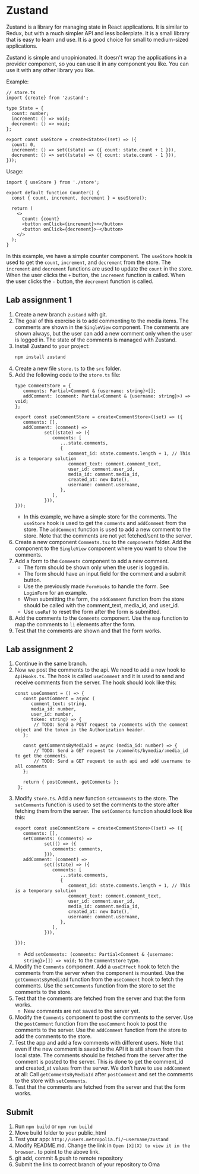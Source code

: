 # Zustand
Zustand is a library for managing state in React applications. It is similar to Redux, but with a much simpler API and less boilerplate. It is a small library that is easy to learn and use. It is a good choice for small to medium-sized applications.

Zustand is simple and unopinionated. It doesn't wrap the applications in a provider component, so you can use it in any component you like. You can use it with any other library you like.

Example:

```tsx
// store.ts
import {create} from 'zustand';

type State = {
  count: number;
  increment: () => void;
  decrement: () => void;
};

export const useStore = create<State>((set) => ({
  count: 0,
  increment: () => set((state) => ({ count: state.count + 1 })),
  decrement: () => set((state) => ({ count: state.count - 1 })),
}));
```
Usage:

```tsx
import { useStore } from './store';

export default function Counter() {
  const { count, increment, decrement } = useStore();

  return (
    <>
      Count: {count}
      <button onClick={increment}>+</button>
      <button onClick={decrement}>-</button>
    </>
  );
}
```

In this example, we have a simple counter component. The `useStore` hook is used to get the `count`, `increment`, and `decrement` from the store. The `increment` and `decrement` functions are used to update the `count` in the store. When the user clicks the `+` button, the `increment` function is called. When the user clicks the `-` button, the `decrement` function is called.


## Lab assignment 1
1. Create a new branch `zustand` with git.
2. The goal of this exercise is to add commenting to the media items. The comments are shown in the `SingleView` component. The comments are shown always, but the user can add a new comment only when the user is logged in. The state of the comments is managed with Zustand.
3. Install Zustand to your project:
   ```bash
   npm install zustand
   ```
4. Create a new file `store.ts` to the `src` folder.
5. Add the following code to the `store.ts` file:
   ```tsx
   type CommentStore = {
      comments: Partial<Comment & {username: string}>[];
      addComment: (comment: Partial<Comment & {username: string}>) => void;
   };
   
   export const useCommentStore = create<CommentStore>((set) => ({
      comments: [],
      addComment: (comment) =>
              set((state) => ({
                 comments: [
                    ...state.comments,
                    {
                       comment_id: state.comments.length + 1, // This is a temporary solution
                       comment_text: comment.comment_text,
                       user_id: comment.user_id,
                       media_id: comment.media_id,
                       created_at: new Date(),
                       username: comment.username,
                    },
                 ],
              })),
   }));
   ```
   - In this example, we have a simple store for the comments. The `useStore` hook is used to get the `comments` and `addComment` from the store. The `addComment` function is used to add a new comment to the store. Note that the comments are not yet fetched/sent to the server. 
6. Create a new component `Comments.tsx` to the `components` folder. Add the component to the `SingleView` component where you want to show the comments.
7. Add a form to the `Comments` component to add a new comment. 
    - The form should be shown only when the user is logged in. 
    - The form should have an input field for the comment and a submit button.
    - Use the previously made `FormHooks` to handle the form. See `LoginForm` for an example.
    - When submitting the form, the `addComment` function from the store should be called with the comment_text, media_id, and user_id.
    - Use `useRef` to reset the form after the form is submitted.
8. Add the comments to the `Comments` component. Use the `map` function to map the comments to `li` elements after the form.
9. Test that the comments are shown and that the form works.

## Lab assignment 2
1. Continue in the same branch.
2. Now we post the comments to the api. We need to add a new hook to `ApiHooks.ts`. The hook is called `useComment` and it is used to send and receive comments from the server. The hook should look like this:
   ```tsx
   const useComment = () => {
      const postComment = async (
         comment_text: string,
         media_id: number,
         user_id: number,
         token: string) => {
          // TODO: Send a POST request to /comments with the comment object and the token in the Authorization header.
      };
   
      const getCommentsByMediaId = async (media_id: number) => {
          // TODO: Send a GET request to /comments/bymedia/:media_id to get the comments.
          // TODO: Send a GET request to auth api and add username to all comments
      };
   
      return { postComment, getComments };
    };
    ```
3. Modify `store.ts`. Add a new function `setComments` to the store. The `setComments` function is used to set the comments to the store after fetching them from the server. The `setComments` function should look like this:
   ```tsx
   export const useCommentStore = create<CommentStore>((set) => ({
      comments: [],
      setComments: (comments) =>
              set(() => ({
                 comments: comments,
              })),
      addComment: (comment) =>
              set((state) => ({
                 comments: [
                    ...state.comments,
                    {
                       comment_id: state.comments.length + 1, // This is a temporary solution
                       comment_text: comment.comment_text,
                       user_id: comment.user_id,
                       media_id: comment.media_id,
                       created_at: new Date(),
                       username: comment.username,
                    },
                 ],
              })),
      
   }));
   ```
   - Add `setComments: (comments: Partial<Comment & {username: string}>[]) => void;` to the `CommentStore` type.
4. Modify the `Comments` component. Add a `useEffect` hook to fetch the comments from the server when the component is mounted. Use the `getCommentsByMediaId` function from the `useComment` hook to fetch the comments. Use the `setComments` function from the store to set the comments to the store.
5. Test that the comments are fetched from the server and that the form works.
   - New comments are not saved to the server yet.
6. Modify the `Comments` component to post the comments to the server. Use the `postComment` function from the `useComment` hook to post the comments to the server. Use the `addComment` function from the store to add the comments to the store. 
7. Test the app and add a few comments with different users. Note that even if the new comment is saved to the API it is still shown from the local state. The comments should be fetched from the server after the comment is posted to the server. This is done to get the comment_id and created_at values from the server. We don't have to use `addComment` at all: Call `getCommentsByMediaId` after `postComment` and set the comments to the store with `setComments`.
8. Test that the comments are fetched from the server and that the form works.

## Submit
1. Run `npm build` or `npm run build`
2. Move build folder to your public_html
3. Test your app: `http://users.metropolia.fi/~username/zustand`
4. Modify README.md. Change the link in `Open [X](X) to view it in the browser.` to point to the above link.
5. git add, commit & push to remote repository
6. Submit the link to correct branch of your repository to Oma
